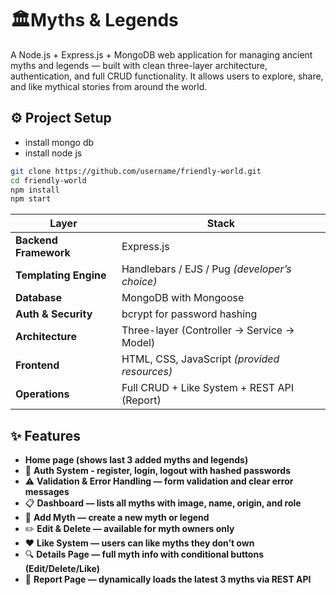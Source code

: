 # 🏛️Myths & Legends
A Node.js + Express.js + MongoDB web application for managing ancient myths and legends — built with clean three-layer architecture, authentication, and full CRUD functionality.
It allows users to explore, share, and like mythical stories from around the world.

## ⚙️ Project Setup
- install mongo db
- install node js
```bash
git clone https://github.com/username/friendly-world.git
cd friendly-world
npm install
npm start
```
| Layer                 | Stack                                         |
| --------------------- | --------------------------------------------- |
| **Backend Framework** | Express.js                                    |
| **Templating Engine** | Handlebars / EJS / Pug *(developer’s choice)* |
| **Database**          | MongoDB with Mongoose                         |
| **Auth & Security**   | bcrypt for password hashing                   |
| **Architecture**      | Three-layer (Controller → Service → Model)    |
| **Frontend**          | HTML, CSS, JavaScript *(provided resources)*  |
| **Operations**        | Full CRUD + Like System + REST API (Report)   |

## ✨ Features
- **Home page (shows last 3 added myths and legends)**
- 🔐 **Auth System - register, login, logout with hashed passwords**
- ⚠️ **Validation & Error Handling — form validation and clear error messages**
- 📋 **Dashboard — lists all myths with image, name, origin, and role**
- 📝 **Add Myth — create a new myth or legend**
- ✏️ **Edit & Delete — available for myth owners only**
- ❤️ **Like System — users can like myths they don’t own**
- 🔍 **Details Page — full myth info with conditional buttons (Edit/Delete/Like)**
- 🧾 **Report Page — dynamically loads the latest 3 myths via REST API**
